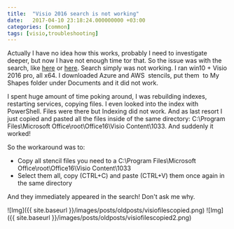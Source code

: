 ```yaml
---
title:  "Visio 2016 search is not working"
date:   2017-04-10 23:18:24.000000000 +03:00
categories: [common]
tags: [visio,troubleshooting]
---
```

Actually I have no idea how this works, probably I need to investigate deeper, but now I have not enough time tor that. So the issue was with the search, like [here](https://superuser.com/questions/208395/how-do-i-fix-the-error-visio-cannot-provide-fast-search-results) or [here](https://answers.microsoft.com/en-us/msoffice/forum/msoffice_visio-mso_windows8/visio-cannot-provide-fast-search-results/9fdc81da-8f56-4ba4-9ff7-44cc0865787f). 
Search simply was not working. I ran win10 + Visio 2016 pro, all x64. I downloaded Azure and AWS  stencils, put them  to My Shapes folder under Documents and it did not work.

I spent huge amount of time poking around, I was rebuilding indexes, restarting services, copying files. I even looked into the index with PowerShell. Files were there but Indexing did not work. And as last resort I just copied and pasted all the files inside of the same directory:
C:\Program Files\Microsoft Office\root\Office16\Visio Content\1033. And suddenly it worked!

So the workaround was to:
 - Copy all stencil files you need to a C:\Program Files\Microsoft Office\root\Office16\Visio Content\1033
 - Select them all, copy (CTRL+C) and paste (CTRL+V) them once again in the same directory

And they immediately appeared in the search! Don't ask me why.

![Img]({{ site.baseurl }}/images/posts/oldposts/visiofilescopied.png)
![Img]({{ site.baseurl }}/images/posts/oldposts/visiofilescopied2.png)